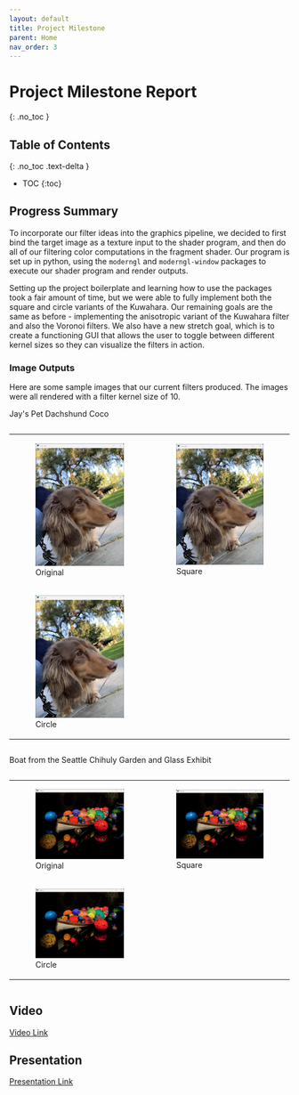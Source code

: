 ```yaml
---
layout: default
title: Project Milestone
parent: Home
nav_order: 3
---
```


# Project Milestone Report
{: .no_toc }

## Table of Contents
{: .no_toc .text-delta }

- TOC
{:toc}

## Progress Summary

To incorporate our filter ideas into the graphics pipeline, we decided to first bind the target image as a texture input to the shader program, and then do all of our filtering color computations in the fragment shader. Our program is set up in python, using the `moderngl` and `moderngl-window` packages to execute our shader program and render outputs.

Setting up the project boilerplate and learning how to use the packages took a fair amount of time, but we were able to fully implement both the square and circle variants of the Kuwahara. Our remaining goals are the same as before - implementing the anisotropic variant of the Kuwahara filter and also the Voronoi filters. We also have a new stretch goal, which is to create a functioning GUI that allows the user to toggle between different kernel sizes so they can visualize the filters in action.

### Image Outputs

Here are some sample images that our current filters produced. The images were all rendered with a filter kernel size of 10.

Jay's Pet Dachshund Coco

<div style="display: flex; justify-content: center">
    <table style="width: 100%">
        <tr>
            <td>
                <div style="display: flex; justify-content: center">
                    <figure>
                        <img
                            src="./milestone_assets/coco_original.png"
                            width="300px"
                        />
                        <figcaption>Original</figcaption>
                    </figure>
                </div>
            </td>
            <td>
                <div style="display: flex; justify-content: center">
                    <figure>
                        <img
                            src="./milestone_assets/coco_kuwahara_square.png"
                            width="300px"
                        />
                        <figcaption>Square</figcaption>
                    </figure>
                </div>
            </td>
        </tr>
        <br />
        <tr>
            <td>
                <div style="display: flex; justify-content: center">
                    <figure>
                        <img
                            src="./milestone_assets/coco_kuwahara_circle.png"
                            width="300px"
                        />
                        <figcaption>Circle</figcaption>
                    </figure>
                </div>
            </td>
        </tr>
        <br />
    </table>
</div>

Boat from the Seattle Chihuly Garden and Glass Exhibit

<div style="display: flex; justify-content: center">
    <table style="width: 100%">
        <tr>
            <td>
                <div style="display: flex; justify-content: center">
                    <figure>
                        <img
                            src="./milestone_assets/boat_original.png"
                            width="300px"
                        />
                        <figcaption>Original</figcaption>
                    </figure>
                </div>
            </td>
            <td>
                <div style="display: flex; justify-content: center">
                    <figure>
                        <img
                            src="./milestone_assets/boat_kuwahara_square.png"
                            width="300px"
                        />
                        <figcaption>Square</figcaption>
                    </figure>
                </div>
            </td>
        </tr>
        <br />
        <tr>
            <td>
                <div style="display: flex; justify-content: center">
                    <figure>
                        <img
                            src="./milestone_assets/boat_kuwahara_circle.png"
                            width="300px"
                        />
                        <figcaption>Circle</figcaption>
                    </figure>
                </div>
            </td>
        </tr>
        <br />
    </table>
</div>

## Video

[Video Link](https://drive.google.com/file/d/1sLObNYw-nIJ1GNPIj1fNxYOUnrUL1MfX/view?usp=sharing)

## Presentation

[Presentation Link](https://docs.google.com/presentation/d/1u7DSpc-4jHmdkemrlDypntjhXeuUKlT2smvcd4eiiBs/edit?usp=sharing)
